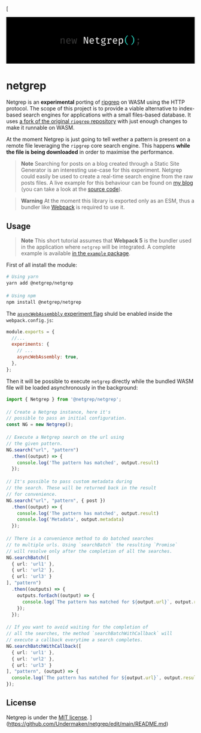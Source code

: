 [

![Header](https://github.com/dgopsq/netgrep/blob/main/assets/header.jpg)

# netgrep

Netgrep is an **experimental** porting of [ripgrep](https://github.com/BurntSushi/ripgrep) on WASM using the HTTP protocol. The scope of this project is to provide a viable alternative to index-based search engines for applications with a small files-based database. It uses [a fork of the original `ripgrep` repository](https://github.com/dgopsq/ripgrep) with just enough changes to make it runnable on WASM. 

At the moment Netgrep is just going to tell wether a pattern is present on a remote file leveraging the `ripgrep` core search engine. This happens **while the file is being downloaded** in order to maximise the performance. 

> **Note**
> Searching for posts on a blog created through a Static Site Generator is an interesting use-case for this experiment. Netgrep could easily be used to create a real-time search engine from the raw posts files. A live example for this behaviour can be found on [my blog](https://www.dgopsq.space/) (you can take a look at the [source code](https://github.com/dgopsq/writings)).

> **Warning**
> At the moment this library is exported only as an ESM, thus a bundler like [Webpack](https://webpack.js.org/) is required to use it. 

## Usage

> **Note**
> This short tutorial assumes that **Webpack 5** is the bundler used in the application where `netgrep` will be integrated. A complete example is available [in the `example` package](https://github.com/dgopsq/netgrep/tree/main/packages/example).

First of all install the module:

```bash
# Using yarn
yarn add @netgrep/netgrep

# Using npm
npm install @netgrep/netgrep
```

The [`asyncWebAssembbly` experiment flag](https://webpack.js.org/configuration/experiments/) shuld be enabled inside the `webpack.config.js`:

```js
module.exports = {
  //...
  experiments: {
    // ...
    asyncWebAssembly: true,
  },
};
```

Then it will be possible to execute `netgrep` directly while the bundled WASM file will be loaded asynchronously in the background:

```ts
import { Netgrep } from '@netgrep/netgrep';

// Create a Netgrep instance, here it's
// possible to pass an initial configuration.
const NG = new Netgrep();

// Execute a Netgrep search on the url using 
// the given pattern.
NG.search("url", "pattern")
  .then((output) => {
    console.log('The pattern has matched', output.result)
  });

// It's possible to pass custom metadata during
// the search. These will be returned back in the result
// for convenience.
NG.search("url", "pattern", { post })
  .then((output) => {
    console.log('The pattern has matched', output.result)
    console.log('Metadata', output.metadata)
  });

// There is a convenience method to do batched searches
// to multiple urls. Using `searchBatch` the resulting `Promise`
// will resolve only after the completion of all the searches.
NG.searchBatch([
  { url: 'url1' },
  { url: 'url2' },
  { url: 'url3' }
], "pattern")
  .then((outputs) => {
    outputs.forEach((output) => {
      console.log(`The pattern has matched for ${output.url}`, output.result)
    });
  });

// If you want to avoid waiting for the completion of
// all the searches, the method `searchBatchWithCallback` will
// execute a callback everytime a search completes.
NG.searchBatchWithCallback([
  { url: 'url1' },
  { url: 'url2' },
  { url: 'url3' }
], "pattern", (output) => {
  console.log(`The pattern has matched for ${output.url}`, output.result)
});
```

## License

Netgrep is under the [MIT license](https://github.com/dgopsq/netgrep/blob/main/LICENSE).
](https://github.com/Undermaken/netgrep/edit/main/README.md)
